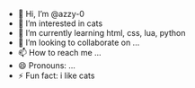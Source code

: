 - 👋 Hi, I’m @azzy-0
- 👀 I’m interested in cats
- 🌱 I’m currently learning html, css, lua, python
- 💞️ I’m looking to collaborate on ...
- 📫 How to reach me ...
- 😄 Pronouns: ...
- ⚡ Fun fact: i like cats

<!---
azzy-0/azzy-0 is a ✨ special ✨ repository because its `README.md` (this file) appears on your GitHub profile.
You can click the Preview link to take a look at your changes.
--->
